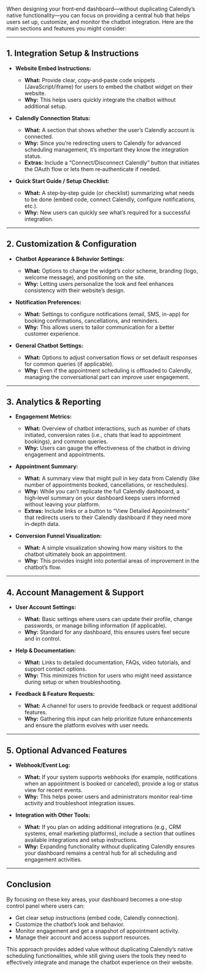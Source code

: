 When designing your front‑end dashboard—without duplicating Calendly’s native functionality—you can focus on providing a central hub that helps users set up, customize, and monitor the chatbot integration. Here are the main sections and features you might consider:

---

## **1. Integration Setup & Instructions**

- **Website Embed Instructions:**  
  - **What:** Provide clear, copy‑and‑paste code snippets (JavaScript/iframe) for users to embed the chatbot widget on their website.  
  - **Why:** This helps users quickly integrate the chatbot without additional setup.

- **Calendly Connection Status:**  
  - **What:** A section that shows whether the user’s Calendly account is connected.  
  - **Why:** Since you’re redirecting users to Calendly for advanced scheduling management, it’s important they know the integration status.  
  - **Extras:** Include a “Connect/Disconnect Calendly” button that initiates the OAuth flow or lets them re‑authenticate if needed.

- **Quick Start Guide / Setup Checklist:**  
  - **What:** A step‑by‑step guide (or checklist) summarizing what needs to be done (embed code, connect Calendly, configure notifications, etc.).  
  - **Why:** New users can quickly see what’s required for a successful integration.

---

## **2. Customization & Configuration**

- **Chatbot Appearance & Behavior Settings:**  
  - **What:** Options to change the widget’s color scheme, branding (logo, welcome message), and positioning on the site.  
  - **Why:** Letting users personalize the look and feel enhances consistency with their website’s design.

- **Notification Preferences:**  
  - **What:** Settings to configure notifications (email, SMS, in-app) for booking confirmations, cancellations, and reminders.  
  - **Why:** This allows users to tailor communication for a better customer experience.

- **General Chatbot Settings:**  
  - **What:** Options to adjust conversation flows or set default responses for common queries (if applicable).  
  - **Why:** Even if the appointment scheduling is offloaded to Calendly, managing the conversational part can improve user engagement.

---

## **3. Analytics & Reporting**

- **Engagement Metrics:**  
  - **What:** Overview of chatbot interactions, such as number of chats initiated, conversion rates (i.e., chats that lead to appointment bookings), and common queries.  
  - **Why:** Users can gauge the effectiveness of the chatbot in driving engagement and appointments.

- **Appointment Summary:**  
  - **What:** A summary view that might pull in key data from Calendly (like number of appointments booked, cancellations, or reschedules).  
  - **Why:** While you can’t replicate the full Calendly dashboard, a high‑level summary on your dashboard keeps users informed without leaving your platform.  
  - **Extras:** Include links or a button to “View Detailed Appointments” that redirects users to their Calendly dashboard if they need more in‑depth data.

- **Conversion Funnel Visualization:**  
  - **What:** A simple visualization showing how many visitors to the chatbot ultimately book an appointment.  
  - **Why:** This provides insight into potential areas of improvement in the chatbot’s flow.

---

## **4. Account Management & Support**

- **User Account Settings:**  
  - **What:** Basic settings where users can update their profile, change passwords, or manage billing information (if applicable).  
  - **Why:** Standard for any dashboard, this ensures users feel secure and in control.

- **Help & Documentation:**  
  - **What:** Links to detailed documentation, FAQs, video tutorials, and support contact options.  
  - **Why:** This minimizes friction for users who might need assistance during setup or when troubleshooting.

- **Feedback & Feature Requests:**  
  - **What:** A channel for users to provide feedback or request additional features.  
  - **Why:** Gathering this input can help prioritize future enhancements and ensure the platform evolves with user needs.

---

## **5. Optional Advanced Features**

- **Webhook/Event Log:**  
  - **What:** If your system supports webhooks (for example, notifications when an appointment is booked or canceled), provide a log or status view for recent events.  
  - **Why:** This helps power users and administrators monitor real-time activity and troubleshoot integration issues.

- **Integration with Other Tools:**  
  - **What:** If you plan on adding additional integrations (e.g., CRM systems, email marketing platforms), include a section that outlines available integrations and setup instructions.  
  - **Why:** Expanding functionality without duplicating Calendly ensures your dashboard remains a central hub for all scheduling and engagement activities.

---

## **Conclusion**


By focusing on these key areas, your dashboard becomes a one‑stop control panel where users can:
- Get clear setup instructions (embed code, Calendly connection).
- Customize the chatbot’s look and behavior.
- Monitor engagement and get a snapshot of appointment activity.
- Manage their account and access support resources.

This approach provides added value without duplicating Calendly’s native scheduling functionalities, while still giving users the tools they need to effectively integrate and manage the chatbot experience on their website.
